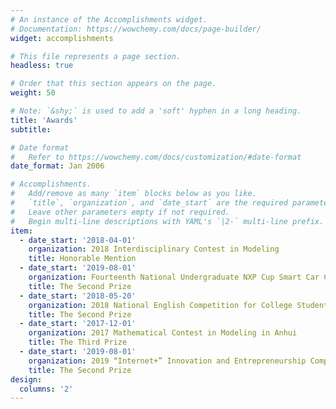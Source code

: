 ```yaml
---
# An instance of the Accomplishments widget.
# Documentation: https://wowchemy.com/docs/page-builder/
widget: accomplishments

# This file represents a page section.
headless: true

# Order that this section appears on the page.
weight: 50

# Note: `&shy;` is used to add a 'soft' hyphen in a long heading.
title: 'Awards'
subtitle:

# Date format
#   Refer to https://wowchemy.com/docs/customization/#date-format
date_format: Jan 2006

# Accomplishments.
#   Add/remove as many `item` blocks below as you like.
#   `title`, `organization`, and `date_start` are the required parameters.
#   Leave other parameters empty if not required.
#   Begin multi-line descriptions with YAML's `|2-` multi-line prefix.
item:
  - date_start: '2018-04-01'
    organization: 2018 Interdisciplinary Contest in Modeling
    title: Honorable Mention
  - date_start: '2019-08-01'
    organization: Fourteenth National Undergraduate NXP Cup Smart Car Competition in 2019
    title: The Second Prize
  - date_start: '2018-05-20'
    organization: 2018 National English Competition for College Students
    title: The Second Prize
  - date_start: '2017-12-01'
    organization: 2017 Mathematical Contest in Modeling in Anhui
    title: The Third Prize
  - date_start: '2019-08-01'
    organization: 2019 “Internet+” Innovation and Entrepreneurship Competition in HFUT
    title: The Second Prize
design:
  columns: '2'
---
```

